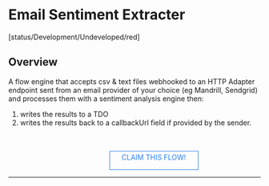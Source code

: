 <!--TODO: Replace all references to "VDA", "Developer Application", and "Developer App" with "Veritone Developer"-->
<style>
    #claim-this-flow-btn {
        display: block;
        color: #2F80ED;
        border: 1px solid #2F80ED;
        width: 170px;
        height: 30px;
        text-align: center;
        padding: 3px;
        position: relative;
        text-decoration: none;
        left: 40%;
    }
</style>
# Email Sentiment Extracter
[status/Development/Undeveloped/red]


## Overview <!-- {docsify-ignore} -->
A flow engine that accepts csv & text files webhooked to an HTTP Adapter endpoint sent from an email provider of your choice (eg Mandrill, Sendgrid) and processes them with a sentiment analysis engine then: 
1. writes the results to a TDO
2. writes the results back to a callbackUrl field if provided by the sender.
</br>
</br>
<a target="_blank" href="https://forms.gle/tkVjfrtyBDrXyoji7" id="claim-this-flow-btn">CLAIM THIS FLOW!</a>
<hr>